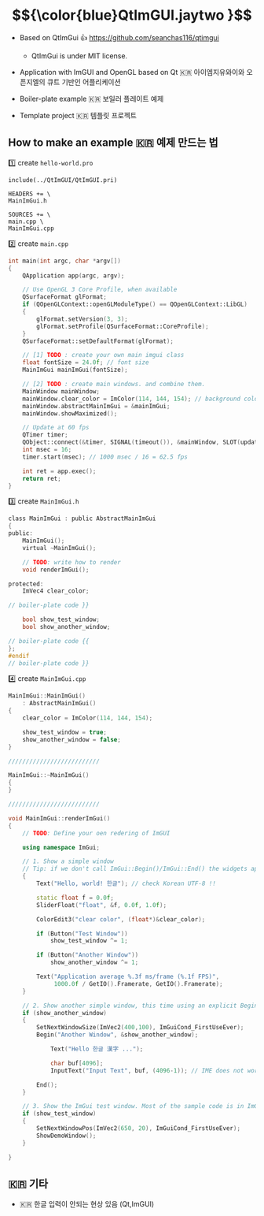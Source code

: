 # $${\color{blue}QtImGUI.jaytwo }$$

- Based on QtImGui :+1: https://github.com/seanchas116/qtimgui 
   - QtImGui is under MIT license.

- Application with ImGUI and OpenGL based on Qt :kr: 아이엠지유와이와 오픈지엘의 큐트 기반인 어플리케이션
- Boiler-plate example :kr: 보일러 플레이트 예제
- Template project :kr: 템플릿 프로젝트

## How to make an example :kr: 예제 만드는 법

:one: create ```hello-world.pro```

```qmake
include(../QtImGUI/QtImGUI.pri)

HEADERS += \
MainImGui.h

SOURCES += \
main.cpp \
MainImGui.cpp
```

:two: create ```main.cpp```

```cpp
int main(int argc, char *argv[])
{
    QApplication app(argc, argv);

    // Use OpenGL 3 Core Profile, when available
    QSurfaceFormat glFormat;
    if (QOpenGLContext::openGLModuleType() == QOpenGLContext::LibGL)
    {
        glFormat.setVersion(3, 3);
        glFormat.setProfile(QSurfaceFormat::CoreProfile);
    }
    QSurfaceFormat::setDefaultFormat(glFormat);

    // [1] TODO : create your own main imgui class
    float fontSize = 24.0f; // font size
    MainImGui mainImGui(fontSize);    

    // [2] TODO : create main windows. and combine them.
    MainWindow mainWindow;
    mainWindow.clear_color = ImColor(114, 144, 154); // background color
    mainWindow.abstractMainImGui = &mainImGui;
    mainWindow.showMaximized();

    // Update at 60 fps
    QTimer timer;
    QObject::connect(&timer, SIGNAL(timeout()), &mainWindow, SLOT(update()));
    int msec = 16;
    timer.start(msec); // 1000 msec / 16 = 62.5 fps

    int ret = app.exec();
    return ret;
}
```

:three: create ```MainImGui.h```

```h
class MainImGui : public AbstractMainImGui
{
public:
    MainImGui();
    virtual ~MainImGui();

    // TODO: write how to render
    void renderImGui();

protected:
    ImVec4 clear_color;

// boiler-plate code }}

    bool show_test_window;
    bool show_another_window;

// boiler-plate code {{
};
#endif
// boiler-plate code }}
```

:four: create ```MainImGui.cpp```

```cpp
MainImGui::MainImGui()
    : AbstractMainImGui()
{
    clear_color = ImColor(114, 144, 154);

    show_test_window = true;
    show_another_window = false;
}

//////////////////////////

MainImGui::~MainImGui()
{
}

//////////////////////////

void MainImGui::renderImGui()
{
    // TODO: Define your oen redering of ImGUI

    using namespace ImGui;

    // 1. Show a simple window
    // Tip: if we don't call ImGui::Begin()/ImGui::End() the widgets appears in a window automatically called "Debug"
    {
        Text("Hello, world! 한글"); // check Korean UTF-8 !!

        static float f = 0.0f;
        SliderFloat("float", &f, 0.0f, 1.0f);

        ColorEdit3("clear color", (float*)&clear_color);

        if (Button("Test Window"))
            show_test_window ^= 1;

        if (Button("Another Window"))
            show_another_window ^= 1;

        Text("Application average %.3f ms/frame (%.1f FPS)",
             1000.0f / GetIO().Framerate, GetIO().Framerate);
    }

    // 2. Show another simple window, this time using an explicit Begin/End pair
    if (show_another_window)
    {
        SetNextWindowSize(ImVec2(400,100), ImGuiCond_FirstUseEver);
        Begin("Another Window", &show_another_window);

            Text("Hello 한글 漢字 ...");

            char buf[4096];
            InputText("Input Text", buf, (4096-1)); // IME does not works in imgui 1.76

        End();
    }

    // 3. Show the ImGui test window. Most of the sample code is in ImGui::ShowTestWindow()
    if (show_test_window)
    {
        SetNextWindowPos(ImVec2(650, 20), ImGuiCond_FirstUseEver);
        ShowDemoWindow();
    }

}
```

## :kr: 기타

- :kr: 한글 입력이 안되는 현상 있음 (Qt,ImGUI)


 
